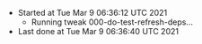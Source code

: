   - Started at Tue Mar  9 06:36:12 UTC 2021
    - Running tweak 000-do-test-refresh-deps...
  - Last done at Tue Mar  9 06:36:40 UTC 2021
